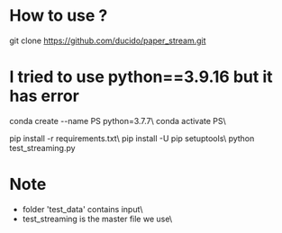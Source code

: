 # How to use ?
git clone https://github.com/ducido/paper_stream.git

# I tried to use python==3.9.16 but it has error
conda create  --name PS python=3.7.7\\
conda activate PS\\

pip install -r requirements.txt\\
pip install -U pip setuptools\\
python test_streaming.py 

# Note
- folder 'test_data' contains input\\
- test_streaming is the master file we use\\
